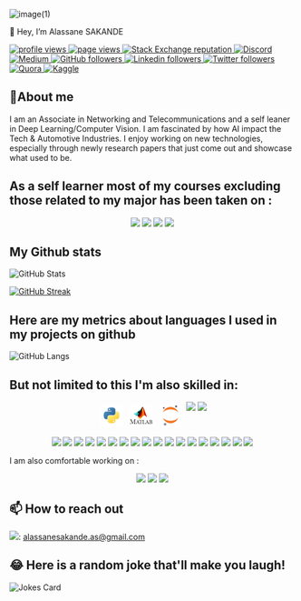 ![image(1)](https://user-images.githubusercontent.com/84173235/177864958-04ca5de0-9918-42ae-b4db-cf48d834e6a7.png)

👋 Hey, I’m Alassane SAKANDE

<p align="left">
  <a href="https://github.com/AlassaneSakande/AlassaneSakande">
    <img src="https://komarev.com/ghpvc/?username=codemaker2015&color=red" alt="profile views" />
  </a>
  <a href="https://github.com/AlassaneSakande/AlassaneSakande">
    <img src="https://visitor-badge.glitch.me/badge?page_id=page.id" alt="page views" />
  </a>
  <a href="https://stackoverflow.com/users/15955566/alassane-sak">
    <img alt="Stack Exchange reputation" src="https://img.shields.io/stackexchange/stackoverflow/r/7103882?color=orange&label=reputation&logo=stackoverflow">
  </a>
  <a href="https://discord.com/channels/994654623447122040/994654623447122043">
    <img alt="Discord" src="https://img.shields.io/badge/discord-15+-green?color=green&logo=hackerrank">
  </a>
   <a href="https://medium.com/@alassanesakande.as">
    <img alt="Medium" src="https://img.shields.io/badge/medium-40+-lightgrey?color=lightgrey&logo=medium">
  </a>
  <a href="https://github.com/AlassaneSakande?tab=followers">
    <img alt="GitHub followers" src="https://img.shields.io/github/followers/codemaker2015?color=yellow&logo=github">
  </a>
  <a href="https://www.linkedin.com/in/alassane-sakande-b856891a0/">
    <img alt="Linkedin followers" src="https://img.shields.io/badge/followers-26-blue?color=blue&logo=linkedin">
  </a>
  <a href="https://twitter.com/home">
    <img alt="Twitter followers" src="https://img.shields.io/badge/Twitter-1DA1F2?style=for-the-badge&logo=twitter&logoColor=white">
  </a>
  
   <a href="  https://www.quora.com/profile/Alassane-Sakande">
    <img alt="Quora" src="https://img.shields.io/badge/Quora-%23B92B27.svg?&style=for-the-badge&logo=Quora&logoColor=white">
  </a>
  
   <a href=" https://www.kaggle.com/alassanesakande">
    <img alt="Kaggle" src="https://img.shields.io/badge/Kaggle-20BEFF?style=for-the-badge&logo=Kaggle&logoColor=white">
  </a>
  
</p>

## 👀About me 

I am an Associate in Networking and Telecommunications and a self leaner in Deep Learning/Computer Vision. I am fascinated by how AI impact the Tech & Automotive Industries.
I enjoy working on new technologies, especially through newly research papers that just come out and showcase what used to be.

## As a self learner most of my courses excluding those related to my major has been taken on :

<p align="center">
<img src="https://img.shields.io/badge/Coursera-0056D2?style=for-the-badge&logo=Coursera&logoColor=white"/>
<img src="https://img.shields.io/badge/Udacity-grey?style=for-the-badge&logo=udacity&logoColor=#5FCFEE"/>
<img src="https://img.shields.io/badge/Udemy-EC5252?style=for-the-badge&logo=Udemy&logoColor=white"/>
<img src="https://img.shields.io/badge/Datacamp-05192D?style=for-the-badge&logo=datacamp&logoColor=65FF8F"/>
</p>

## My Github stats

![GitHub Stats](https://github-readme-stats.vercel.app/api?username=AlassaneSakande&show_icons=true&theme=radical)

[![GitHub Streak](https://github-readme-streak-stats.herokuapp.com?user=AlassaneSakande&theme=blueberry&date_format=M%20j%5B%2C%20Y%5D)](https://git.io/streak-stats)

## Here are my metrics about languages I used in my projects on github

![GitHub Langs](https://github-readme-stats.vercel.app/api/top-langs/?username=AlassaneSakande&layout=compact&theme=blue-green)

## But not limited to this I'm also skilled in:
<p align="center">
<img src="https://raw.githubusercontent.com/github/explore/80688e429a7d4ef2fca1e82350fe8e3517d3494d/topics/python/python.png" alt="Python" height="40" style="vertical-align:top; margin:4px">
<img src="https://raw.githubusercontent.com/github/explore/80688e429a7d4ef2fca1e82350fe8e3517d3494d/topics/matlab/matlab.png" alt="matlab" height="40" style="vertical-align:top; margin:4px">
<img src="https://raw.githubusercontent.com/github/explore/80688e429a7d4ef2fca1e82350fe8e3517d3494d/topics/jupyter-notebook/jupyter-notebook.png" alt="jupyter-notebook" height="40" style="vertical-align:top; margin:4px">
<img src="https://img.shields.io/badge/R-276DC3?style=for-the-badge&logo=r&logoColor=white"/>
<img src="https://img.shields.io/badge/C-00599C?style=for-the-badge&logo=c&logoColor=white"/>
</p>

<p align="center">
<img src="https://img.shields.io/badge/PyTorch-EE4C2C?style=for-the-badge&logo=PyTorch&logoColor=white"/>
<img src="https://img.shields.io/badge/TensorFlow-FF6F00?style=for-the-badge&logo=tensorflow&logoColor=white"/>
<img src="https://img.shields.io/badge/Keras-D00000?style=for-the-badge&logo=Keras&logoColor=white"/>
<img src="https://img.shields.io/badge/conda-342B029.svg?&style=for-the-badge&logo=anaconda&logoColor=white"/>
<img src="https://img.shields.io/badge/Docker-2CA5E0?style=for-the-badge&logo=docker&logoColor=white"/>
<img src="https://img.shields.io/badge/Jupyter-F37626.svg?&style=for-the-badge&logo=Jupyter&logoColor=white"/>
<img src="https://img.shields.io/badge/kubernetes-326ce5.svg?&style=for-the-badge&logo=kubernetes&logoColor=white"/>
<img src="https://img.shields.io/badge/OpenCV-27338e?style=for-the-badge&logo=OpenCV&logoColor=white"/>
<img src="https://img.shields.io/badge/Numpy-777BB4?style=for-the-badge&logo=numpy&logoColor=white"/>
<img src="https://img.shields.io/badge/Pandas-2C2D72?style=for-the-badge&logo=pandas&logoColor=white"/>
<img src="https://img.shields.io/badge/SciPy-654FF0?style=for-the-badge&logo=SciPy&logoColor=white"/>
<img src="https://img.shields.io/badge/scikit_learn-F7931E?style=for-the-badge&logo=scikit-learn&logoColor=white"/>
<img src="https://img.shields.io/badge/Colab-F9AB00?style=for-the-badge&logo=googlecolab&color=525252"/>
<img src="https://img.shields.io/badge/Emacs-%237F5AB6.svg?&style=for-the-badge&logo=gnu-emacs&logoColor=white"/>
<img src="https://img.shields.io/badge/PyCharm-000000.svg?&style=for-the-badge&logo=PyCharm&logoColor=white"/>
<img src="https://img.shields.io/badge/Spyder%20Ide-FF0000?style=for-the-badge&logo=spyder%20ide&logoColor=white"/>
<img src="https://img.shields.io/badge/VIM-%2311AB00.svg?&style=for-the-badge&logo=vim&logoColor=white"/>
<img src="https://img.shields.io/badge/LaTeX-47A141?style=for-the-badge&logo=LaTeX&logoColor=white"/>
</p>

I am also comfortable working on :
<p align="center">
<img src="https://img.shields.io/badge/Linux-FCC624?style=for-the-badge&logo=linux&logoColor=black"/>
<img src="https://img.shields.io/badge/Ubuntu-E95420?style=for-the-badge&logo=ubuntu&logoColor=white"/>
<img src="https://img.shields.io/badge/Windows-0078D6?style=for-the-badge&logo=windows&logoColor=white"/>
</p>


## 📫 How to reach out
<img src="https://img.shields.io/badge/Gmail-D14836?style=for-the-badge&logo=gmail&logoColor=white"/>: alassanesakande.as@gmail.com

## 😂 Here is a random joke that'll make you laugh!
![Jokes Card](https://readme-jokes.vercel.app/api)


<!---
AlassaneSakande/AlassaneSakande is a ✨ special ✨ repository because its `README.md` (this file) appears on your GitHub profile.
You can click the Preview link to take a look at your changes.
--->
